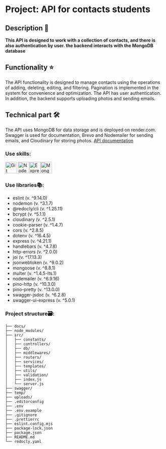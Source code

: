 # Project: API for contacts students

## Description 📜
**This API is designed to work with a collection of contacts, and there is also authentication by user. the backend interacts with the MongoDB database**

## Functionality ⭐
The API functionality is designed to manage contacts using the operations of adding, deleting, editing, and filtering. Pagination is implemented in the system for convenience and optimization. The API has user authentication. In addition, the backend supports uploading photos and sending emails.

## Technical part 🛠️
The API uses MongoDB for data storage and is deployed on render.com. Swagger is used for documentation, Brevo and Nodemailer for sending emails, and Cloudinary for storing photos.
[API documentation](https://contacts-dk78.onrender.com/api-docs/)

### Use skills:
<p align="left">
<a href="https://git-scm.com/" target="_blank" rel="noreferrer"><img src="https://raw.githubusercontent.com/danielcranney/readme-generator/main/public/icons/skills/git-colored.svg" width="36" height="36" alt="Git" /></a>
<a href="https://nodejs.org/en/" target="_blank" rel="noreferrer"><img src="https://raw.githubusercontent.com/danielcranney/readme-generator/main/public/icons/skills/nodejs-colored.svg" width="36" height="36" alt="NodeJS" /></a><a href="https://expressjs.com/" target="_blank" rel="noreferrer"><img src="https://raw.githubusercontent.com/danielcranney/readme-generator/main/public/icons/skills/express-colored.svg" width="36" height="36" alt="Express" /></a><a href="https://www.mongodb.com/" target="_blank" rel="noreferrer"><img src="https://raw.githubusercontent.com/danielcranney/readme-generator/main/public/icons/skills/mongodb-colored.svg" width="36" height="36" alt="MongoDB" /></a>
</p>

### Use libraries📚:
- eslint (v. ^9.14.0)
- nodemon (v. ^3.1.7)
- @redocly/cli (v. ^1.25.11)
- bcrypt (v. ^5.1.1)
- cloudinary (v. ^2.5.1)
- cookie-parser (v. ^1.4.7)
- cors (v. ^2.8.5)
- dotenv (v. ^16.4.5)
- express (v. ^4.21.1)
- handlebars (v. ^4.7.8)
- http-errors (v. ^2.0.0)
- joi (v. ^17.13.3)
- jsonwebtoken (v. ^9.0.2)
- mongoose (v. ^8.8.1)
- multer (v. ^1.4.5-lts.1)
- nodemailer (v. ^6.9.16)
- pino-http (v. ^10.3.0)
- pino-pretty (v. ^13.0.0)
- swagger-jsdoc (v. ^6.2.8)
- swagger-ui-express (v. ^5.0.1)

### Project structure🗃️:
```
├── docs/
├── node_modules/
├── src/
│   ├── constants/
│   ├── controllers/
│   ├── db/
│   ├── middlewares/
│   ├── routers/
│   ├── services/
│   ├── templates/
│   ├── utils/
│   ├── validation/
│   ├── index.js
│   └── server.js
├── swagger/
├── temp/
├── uploads/
├── .editorconfig
├── .env
├── .env.example
├── .gitignore
├── .prettierrc
├── eslint.config.mjs
├── package-lock.json
├── package.json
├── README.md
└── redocly.yaml
```
